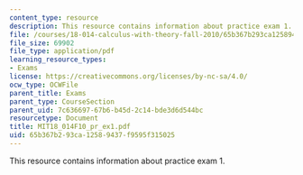 ```yaml
---
content_type: resource
description: This resource contains information about practice exam 1.
file: /courses/18-014-calculus-with-theory-fall-2010/65b367b293ca12589437f9595f315025_MIT18_014F10_pr_ex1.pdf
file_size: 69902
file_type: application/pdf
learning_resource_types:
- Exams
license: https://creativecommons.org/licenses/by-nc-sa/4.0/
ocw_type: OCWFile
parent_title: Exams
parent_type: CourseSection
parent_uid: 7c636697-67b6-b45d-2c14-bde3d6d544bc
resourcetype: Document
title: MIT18_014F10_pr_ex1.pdf
uid: 65b367b2-93ca-1258-9437-f9595f315025
---
```

This resource contains information about practice exam 1.